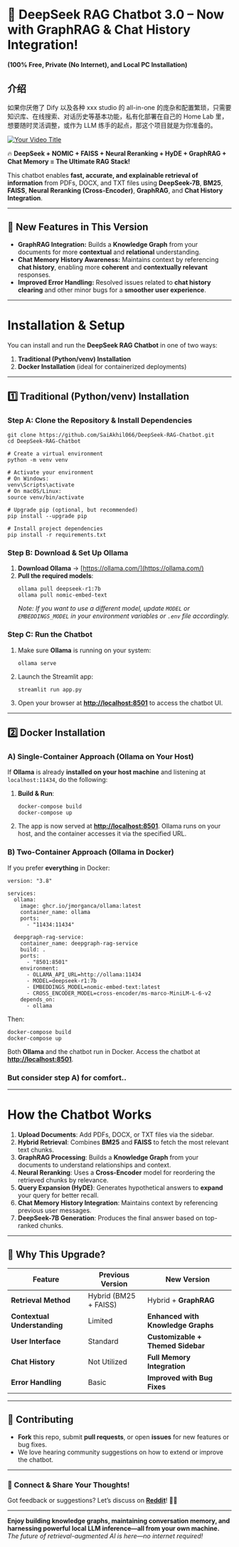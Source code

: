 # 🚀 **DeepSeek RAG Chatbot 3.0 – Now with GraphRAG & Chat History Integration!**
**(100% Free, Private (No Internet), and Local PC Installation)**  

## 介绍

如果你厌倦了 Dify 以及各种 xxx studio 的 all-in-one 的庞杂和配置繁琐，只需要知识库、在线搜索、对话历史等基本功能，私有化部署在自己的 Home Lab 里，想要随时灵活调整，或作为 LLM 练手的起点，那这个项目就是为你准备的。

[![Your Video Title](https://img.youtube.com/vi/xDGLub5JPFE/0.jpg)](https://www.youtube.com/watch?v=xDGLub5JPFE "Watch on YouTube")

🔥 **DeepSeek + NOMIC + FAISS + Neural Reranking + HyDE + GraphRAG + Chat Memory = The Ultimate RAG Stack!**  

This chatbot enables **fast, accurate, and explainable retrieval of information** from PDFs, DOCX, and TXT files using **DeepSeek-7B**, **BM25**, **FAISS**, **Neural Reranking (Cross-Encoder)**, **GraphRAG**, and **Chat History Integration**.  

---

## **🔹 New Features in This Version**

- **GraphRAG Integration:** Builds a **Knowledge Graph** from your documents for more **contextual** and **relational** understanding.  
- **Chat Memory History Awareness:** Maintains context by referencing **chat history**, enabling more **coherent** and **contextually relevant** responses.  
- **Improved Error Handling:** Resolved issues related to **chat history clearing** and other minor bugs for a **smoother user experience**.  

---

# **Installation & Setup**

You can install and run the **DeepSeek RAG Chatbot** in one of two ways:

1. **Traditional (Python/venv) Installation**  
2. **Docker Installation** (ideal for containerized deployments)

---

## **1️⃣ Traditional (Python/venv) Installation**

### **Step A: Clone the Repository & Install Dependencies**
```
git clone https://github.com/SaiAkhil066/DeepSeek-RAG-Chatbot.git
cd DeepSeek-RAG-Chatbot

# Create a virtual environment
python -m venv venv

# Activate your environment
# On Windows:
venv\Scripts\activate
# On macOS/Linux:
source venv/bin/activate

# Upgrade pip (optional, but recommended)
pip install --upgrade pip

# Install project dependencies
pip install -r requirements.txt
```

### **Step B: Download & Set Up Ollama**
1. **Download Ollama** → [https://ollama.com/](https://ollama.com/)  
2. **Pull the required models**:
   ```
   ollama pull deepseek-r1:7b
   ollama pull nomic-embed-text
   ```
   *Note: If you want to use a different model, update `MODEL` or `EMBEDDINGS_MODEL` in your environment variables or `.env` file accordingly.*

### **Step C: Run the Chatbot**
1. Make sure **Ollama** is running on your system:
   ```
   ollama serve
   ```
2. Launch the Streamlit app:
   ```
   streamlit run app.py
   ```
3. Open your browser at **[http://localhost:8501](http://localhost:8501)** to access the chatbot UI.

---

## **2️⃣ Docker Installation**

### **A) Single-Container Approach (Ollama on Your Host)**

If **Ollama** is already **installed on your host machine** and listening at `localhost:11434`, do the following:

1. **Build & Run**:
   ```
   docker-compose build
   docker-compose up
   ```
2. The app is now served at **[http://localhost:8501](http://localhost:8501)**. Ollama runs on your host, and the container accesses it via the specified URL.

### **B) Two-Container Approach (Ollama in Docker)**

If you prefer **everything** in Docker:
```
version: "3.8"

services:
  ollama:
    image: ghcr.io/jmorganca/ollama:latest
    container_name: ollama
    ports:
      - "11434:11434"

  deepgraph-rag-service:
    container_name: deepgraph-rag-service
    build: .
    ports:
      - "8501:8501"
    environment:
      - OLLAMA_API_URL=http://ollama:11434
      - MODEL=deepseek-r1:7b
      - EMBEDDINGS_MODEL=nomic-embed-text:latest
      - CROSS_ENCODER_MODEL=cross-encoder/ms-marco-MiniLM-L-6-v2
    depends_on:
      - ollama
```

Then:
```
docker-compose build
docker-compose up
```
Both **Ollama** and the chatbot run in Docker. Access the chatbot at **[http://localhost:8501](http://localhost:8501)**.


### **But consider step A) for comfort..**
---

# **How the Chatbot Works**

1. **Upload Documents**: Add PDFs, DOCX, or TXT files via the sidebar.  
2. **Hybrid Retrieval**: Combines **BM25** and **FAISS** to fetch the most relevant text chunks.  
3. **GraphRAG Processing**: Builds a **Knowledge Graph** from your documents to understand relationships and context.  
4. **Neural Reranking**: Uses a **Cross-Encoder** model for reordering the retrieved chunks by relevance.  
5. **Query Expansion (HyDE)**: Generates hypothetical answers to **expand** your query for better recall.  
6. **Chat Memory History Integration**: Maintains context by referencing previous user messages.  
7. **DeepSeek-7B Generation**: Produces the final answer based on top-ranked chunks.

---

## **🔹 Why This Upgrade?**

| Feature                       | Previous Version            | New Version                        |
|------------------------------|-----------------------------|------------------------------------|
| **Retrieval Method**         | Hybrid (BM25 + FAISS)      | Hybrid + **GraphRAG**             |
| **Contextual Understanding** | Limited                    | **Enhanced with Knowledge Graphs** |
| **User Interface**           | Standard                   | **Customizable + Themed Sidebar**  |
| **Chat History**             | Not Utilized               | **Full Memory Integration**        |
| **Error Handling**           | Basic                      | **Improved with Bug Fixes**        |


---

## **📌 Contributing**

- **Fork** this repo, submit **pull requests**, or open **issues** for new features or bug fixes.  
- We love hearing community suggestions on how to extend or improve the chatbot.

---

### **🔗 Connect & Share Your Thoughts!**

Got feedback or suggestions? Let’s discuss on [**Reddit**](https://www.reddit.com/user/akhilpanja/)! 🚀💡

---

**Enjoy building knowledge graphs, maintaining conversation memory, and harnessing powerful local LLM inference—all from your own machine.**  
_The future of retrieval-augmented AI is here—no internet required!_
